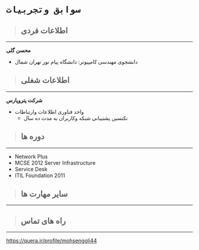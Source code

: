 # `سوابق وتجربیات`
> ## **اطلاعات فردی** 
---
**محسن گلی**
+ دانشجوی مهندسی کامپیوتر:  دانشگاه پیام نور تهران شمال 

> ## **اطلاعات شغلی**
---
 **شرکت پتروپارس**
  - واحد فناوری اطلاعات وارتباطات
    - تکنسین پشتیبانی شبکه وکاربران به مدت ده سال 

> ## **دوره ها**
--- 
* Network Plus
* MCSE 2012 Server Infrastructure 
* Service Desk 
* ITIL Foundation 2011

> ## **سایر مهارت ها**
---

> ## **راه های تماس**
---
https://quera.ir/profile/mohsengoli44

